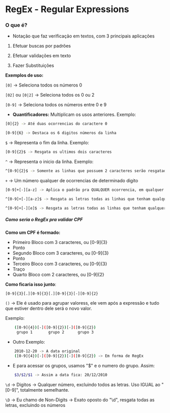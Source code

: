 # RegEx - Regular Expressions

### O que é?

- Notação que faz verificação em textos, com 3 principais aplicações

1. Efetuar buscas por padrões

2. Efetuar validações em texto

3. Fazer Substituições

**Exemplos de uso:**

`[0]` -> Seleciona todos os números 0

`[02]` ou `[0|2]` -> Seleciona todos os 0 ou 2

`[0-9]` -> Seleciona todos os números entre 0 e 9

- **Quantificadores:** Multiplicam os usos anteriores. Exemplo:

```bash
[0]{2} -> Até duas ocorrencias do caractere 0

[0-9]{6} -> Destaca os 6 digitos números da linha
```

`$` -> Representa o fim da linha. Exemplo:

```bash
[0-9]{2}$ -> Resgata os ultimos dois caracteres
```

`^` -> Representa o inicio da linha. Exemplo:

```bash
^[0-9]{2}$ -> Somente as linhas que possuem 2 caracteres serão resgatadas
```

`+` -> Um número qualquer de ocorrencias de determinado digito

```bash
[0-9]+[-][a-z] -> Aplica o padrão pra QUALQUER ocorrencia, em qualquer posição.

^[0-9]+[-][a-z]$ -> Resgata as letras todas as linhas que tenham qualquer quantidade de números, com qualquer letra no final.

^[0-9]+[-][e]$ -> Resgata as letras todas as linhas que tenham qualquer quantidade de números, porém apenas os que tem a letra E no final.
```

##### Como seria o RegEx pra validar CPF

**Como um CPF é formado:**

- Primeiro Bloco com 3 caracteres, ou [0-9]{3}
- Ponto
- Segundo Bloco com 3 caracteres, ou [0-9]{3}
- Ponto
- Terceiro Bloco com 3 caracteres, ou [0-9]{3}
- Traço
- Quarto Bloco com 2 caracteres, ou [0-9]{2}

**Como ficaria isso junto**:

```bash
[0-9]{3}[.][0-9]{3}[.][0-9]{3}[-][0-9]{2}

```

`()` -> Ele é usado para agrupar valoress, ele vem após a expressão e tudo que estiver dentro dele será o novo valor.

Exemplo:

```bash
    ([0-9]{4})[-]([0-9]{2})[-]([0-9]{2})
     grupo 1       grupo 2      grupo 3
```

- Outro Exemplo:

```bash
    2010-12-20 -> A data original
    ([0-9]{4})[-]([0-9]{2})[-]([0-9]{2}) -> Em forma de RegEx

```

- E para acessar os grupos, usamos "$" e o numero do grupo. Assim:

```bash
    $3/$2/$1 -> Assim a data fica: 20/12/2010
```

`\d` -> Digitos -> Qualquer número, excluindo todos as letras. Uso IGUAL ao "[0-9]", totalmente semelhante.

`\D` -> Eu chamo de Non-Digits -> Exato oposto do "\d", resgata todas as letras, excluindo os números
